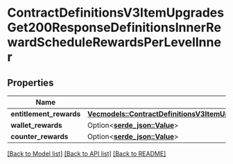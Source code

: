 # ContractDefinitionsV3ItemUpgradesGet200ResponseDefinitionsInnerRewardScheduleRewardsPerLevelInner

## Properties

Name | Type | Description | Notes
------------ | ------------- | ------------- | -------------
**entitlement_rewards** | [**Vec<models::ContractDefinitionsV3ItemUpgradesGet200ResponseDefinitionsInnerRewardScheduleRewardsPerLevelInnerEntitlementRewardsInner>**](_contract_definitions_v3_item_upgrades_get_200_response_Definitions_inner_RewardSchedule_RewardsPerLevel_inner_EntitlementRewards_inner.md) |  | 
**wallet_rewards** | Option<[**serde_json::Value**](.md)> |  | 
**counter_rewards** | Option<[**serde_json::Value**](.md)> |  | 

[[Back to Model list]](../README.md#documentation-for-models) [[Back to API list]](../README.md#documentation-for-api-endpoints) [[Back to README]](../README.md)



